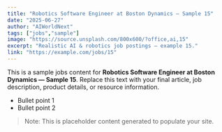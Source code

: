 ```yaml
---
title: "Robotics Software Engineer at Boston Dynamics — Sample 15"
date: "2025-06-27"
author: "AIWorldNext"
tags: ["jobs","sample"]
image: "https://source.unsplash.com/800x600/?office,ai,15"
excerpt: "Realistic AI & robotics job postings — example 15."
link: "https://example.com/jobs/15"
---
```


This is a sample jobs content for **Robotics Software Engineer at Boston Dynamics — Sample 15**. Replace this text with your final article, job description, product details, or resource information.

- Bullet point 1
- Bullet point 2

> Note: This is placeholder content generated to populate your site.
